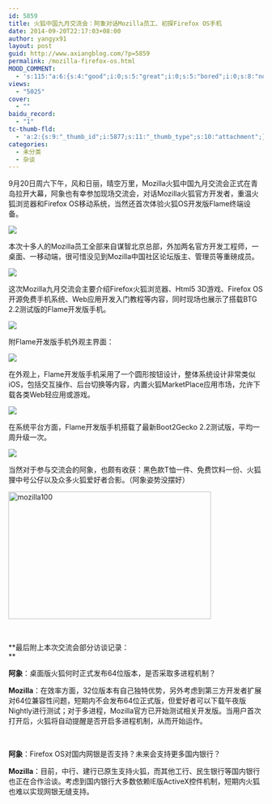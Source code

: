 ```yaml
---
id: 5859
title: 火狐中国九月交流会：阿象对话Mozilla员工、初探Firefox OS手机
date: 2014-09-20T22:17:03+08:00
author: yangyx91
layout: post
guid: http://www.axiangblog.com/?p=5859
permalink: /mozilla-firefox-os.html
MOOD_COMMENT:
  - 's:115:"a:6:{s:4:"good";i:0;s:5:"great";i:0;s:5:"bored";i:0;s:8:"nonsense";i:0;s:13:"notunderstand";i:0;s:7:"passing";i:0;}";'
views:
  - "5025"
cover:
  - ""
baidu_record:
  - "1"
tc-thumb-fld:
  - 'a:2:{s:9:"_thumb_id";i:5877;s:11:"_thumb_type";s:10:"attachment";}'
categories:
  - 未分类
  - 杂谈
---
```

9月20日周六下午，风和日丽，晴空万里，Mozilla火狐中国九月交流会正式在青岛拉开大幕，阿象也有幸参加现场交流会，对话Mozilla火狐官方开发者，重温火狐浏览器和Firefox OS移动系统，当然还首次体验火狐OS开发版Flame终端设备。

![](http://www.axiangblog.com/wp-content/uploads/2014/09/092014_1416_M1.jpg) 

本次十多人的Mozilla员工全部来自谋智北京总部，外加两名官方开发工程师，一桌面、一移动端，很可惜没见到Mozilla中国社区论坛版主、管理员等重磅成员。

![](http://www.axiangblog.com/wp-content/uploads/2014/09/092014_1416_M2.jpg) 

这次Mozilla九月交流会主要介绍Firefox火狐浏览器、Html5 3D游戏、Firefox OS开源免费手机系统、Web应用开发入门教程等内容，同时现场也展示了搭载BTG 2.2测试版的Flame开发版手机。

![](http://www.axiangblog.com/wp-content/uploads/2014/09/092014_1416_M3.jpg) 

附Flame开发版手机外观主界面：

![](http://www.axiangblog.com/wp-content/uploads/2014/09/092014_1416_M4.jpg) 

在外观上，Flame开发版手机采用了一个圆形按钮设计，整体系统设计非常类似iOS，包括交互操作、后台切换等内容，内置火狐MarketPlace应用市场，允许下载各类Web轻应用或游戏。

![](http://www.axiangblog.com/wp-content/uploads/2014/09/092014_1416_M5.jpg) 

在系统平台方面，Flame开发版手机搭载了最新Boot2Gecko 2.2测试版，平均一周升级一次。

![](http://www.axiangblog.com/wp-content/uploads/2014/09/092014_1416_M6.jpg) 

当然对于参与交流会的阿象，也颇有收获：黑色款T恤一件、免费饮料一份、火狐狸中号公仔以及众多火狐爱好者合影。（阿象姿势没摆好）

<a href="http://www.axiangblog.com/wp-content/uploads/2014/09/mozilla100.jpg" target="_blank"  rel="nofollow" ><img loading="lazy" class="aligncenter size-full wp-image-5877" src="http://www.axiangblog.com/wp-content/uploads/2014/09/mozilla100.jpg" alt="mozilla100" width="400" height="251" /></a>

&nbsp;

**最后附上本次交流会部分访谈记录：  
** 

**阿象**：桌面版火狐何时正式发布64位版本，是否采取多进程机制？

**Mozilla**：在效率方面，32位版本有自己独特优势，另外考虑到第三方开发者扩展对64位兼容性问题，短期内不会发布64位正式版，但爱好者可以下载午夜版Nightly进行测试；对于多进程，Mozilla官方已开始测试相关开发版。当用户首次打开后，火狐将自动提醒是否开启多进程机制，从而开始运作。

&nbsp;

**阿象**：Firefox OS对国内网银是否支持？未来会支持更多国内银行？

**Mozilla**：目前，中行、建行已原生支持火狐，而其他工行、民生银行等国内银行也正在合作洽谈。考虑到国内银行大多数依赖IE版ActiveX控件机制，短期内火狐也难以实现网银无缝支持。